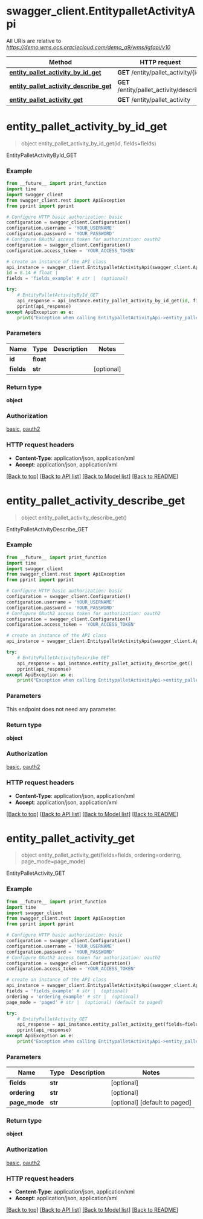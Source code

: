 # swagger_client.EntitypalletActivityApi

All URIs are relative to *https://demo.wms.ocs.oraclecloud.com/demo_a9/wms/lgfapi/v10*

Method | HTTP request | Description
------------- | ------------- | -------------
[**entity_pallet_activity_by_id_get**](EntitypalletActivityApi.md#entity_pallet_activity_by_id_get) | **GET** /entity/pallet_activity/{id} | EntityPalletActivityById_GET
[**entity_pallet_activity_describe_get**](EntitypalletActivityApi.md#entity_pallet_activity_describe_get) | **GET** /entity/pallet_activity/describe | EntityPalletActivityDescribe_GET
[**entity_pallet_activity_get**](EntitypalletActivityApi.md#entity_pallet_activity_get) | **GET** /entity/pallet_activity | EntityPalletActivity_GET


# **entity_pallet_activity_by_id_get**
> object entity_pallet_activity_by_id_get(id, fields=fields)

EntityPalletActivityById_GET



### Example
```python
from __future__ import print_function
import time
import swagger_client
from swagger_client.rest import ApiException
from pprint import pprint

# Configure HTTP basic authorization: basic
configuration = swagger_client.Configuration()
configuration.username = 'YOUR_USERNAME'
configuration.password = 'YOUR_PASSWORD'
# Configure OAuth2 access token for authorization: oauth2
configuration = swagger_client.Configuration()
configuration.access_token = 'YOUR_ACCESS_TOKEN'

# create an instance of the API class
api_instance = swagger_client.EntitypalletActivityApi(swagger_client.ApiClient(configuration))
id = 8.14 # float | 
fields = 'fields_example' # str |  (optional)

try:
    # EntityPalletActivityById_GET
    api_response = api_instance.entity_pallet_activity_by_id_get(id, fields=fields)
    pprint(api_response)
except ApiException as e:
    print("Exception when calling EntitypalletActivityApi->entity_pallet_activity_by_id_get: %s\n" % e)
```

### Parameters

Name | Type | Description  | Notes
------------- | ------------- | ------------- | -------------
 **id** | **float**|  | 
 **fields** | **str**|  | [optional] 

### Return type

**object**

### Authorization

[basic](../README.md#basic), [oauth2](../README.md#oauth2)

### HTTP request headers

 - **Content-Type**: application/json, application/xml
 - **Accept**: application/json, application/xml

[[Back to top]](#) [[Back to API list]](../README.md#documentation-for-api-endpoints) [[Back to Model list]](../README.md#documentation-for-models) [[Back to README]](../README.md)

# **entity_pallet_activity_describe_get**
> object entity_pallet_activity_describe_get()

EntityPalletActivityDescribe_GET



### Example
```python
from __future__ import print_function
import time
import swagger_client
from swagger_client.rest import ApiException
from pprint import pprint

# Configure HTTP basic authorization: basic
configuration = swagger_client.Configuration()
configuration.username = 'YOUR_USERNAME'
configuration.password = 'YOUR_PASSWORD'
# Configure OAuth2 access token for authorization: oauth2
configuration = swagger_client.Configuration()
configuration.access_token = 'YOUR_ACCESS_TOKEN'

# create an instance of the API class
api_instance = swagger_client.EntitypalletActivityApi(swagger_client.ApiClient(configuration))

try:
    # EntityPalletActivityDescribe_GET
    api_response = api_instance.entity_pallet_activity_describe_get()
    pprint(api_response)
except ApiException as e:
    print("Exception when calling EntitypalletActivityApi->entity_pallet_activity_describe_get: %s\n" % e)
```

### Parameters
This endpoint does not need any parameter.

### Return type

**object**

### Authorization

[basic](../README.md#basic), [oauth2](../README.md#oauth2)

### HTTP request headers

 - **Content-Type**: application/json, application/xml
 - **Accept**: application/json, application/xml

[[Back to top]](#) [[Back to API list]](../README.md#documentation-for-api-endpoints) [[Back to Model list]](../README.md#documentation-for-models) [[Back to README]](../README.md)

# **entity_pallet_activity_get**
> object entity_pallet_activity_get(fields=fields, ordering=ordering, page_mode=page_mode)

EntityPalletActivity_GET



### Example
```python
from __future__ import print_function
import time
import swagger_client
from swagger_client.rest import ApiException
from pprint import pprint

# Configure HTTP basic authorization: basic
configuration = swagger_client.Configuration()
configuration.username = 'YOUR_USERNAME'
configuration.password = 'YOUR_PASSWORD'
# Configure OAuth2 access token for authorization: oauth2
configuration = swagger_client.Configuration()
configuration.access_token = 'YOUR_ACCESS_TOKEN'

# create an instance of the API class
api_instance = swagger_client.EntitypalletActivityApi(swagger_client.ApiClient(configuration))
fields = 'fields_example' # str |  (optional)
ordering = 'ordering_example' # str |  (optional)
page_mode = 'paged' # str |  (optional) (default to paged)

try:
    # EntityPalletActivity_GET
    api_response = api_instance.entity_pallet_activity_get(fields=fields, ordering=ordering, page_mode=page_mode)
    pprint(api_response)
except ApiException as e:
    print("Exception when calling EntitypalletActivityApi->entity_pallet_activity_get: %s\n" % e)
```

### Parameters

Name | Type | Description  | Notes
------------- | ------------- | ------------- | -------------
 **fields** | **str**|  | [optional] 
 **ordering** | **str**|  | [optional] 
 **page_mode** | **str**|  | [optional] [default to paged]

### Return type

**object**

### Authorization

[basic](../README.md#basic), [oauth2](../README.md#oauth2)

### HTTP request headers

 - **Content-Type**: application/json, application/xml
 - **Accept**: application/json, application/xml

[[Back to top]](#) [[Back to API list]](../README.md#documentation-for-api-endpoints) [[Back to Model list]](../README.md#documentation-for-models) [[Back to README]](../README.md)

